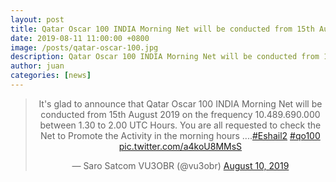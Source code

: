 ```yaml
---
layout: post
title: Qatar Oscar 100 INDIA Morning Net will be conducted from 15th August 2019
date: 2019-08-11 11:00:00 +0800
image: /posts/qatar-oscar-100.jpg
description: Qatar Oscar 100 INDIA Morning Net will be conducted from 15th August 2019 on the frequency 10.489.690.000 between 1.30 to 2.00 UTC Hours
author: juan
categories: [news]
---
```


<center><blockquote class="twitter-tweet"><p lang="en" dir="ltr">It&#39;s glad to announce that Qatar Oscar 100 INDIA Morning Net will be conducted from 15th August 2019 on the frequency 10.489.690.000 between 1.30 to 2.00 UTC Hours. You are all requested to check the Net to Promote the Activity in the morning hours ....<a href="https://twitter.com/hashtag/Eshail2?src=hash&amp;ref_src=twsrc%5Etfw">#Eshail2</a> <a href="https://twitter.com/hashtag/qo100?src=hash&amp;ref_src=twsrc%5Etfw">#qo100</a> <a href="https://t.co/a4koU8MMsS">pic.twitter.com/a4koU8MMsS</a></p>&mdash; Saro Satcom VU3OBR (@vu3obr) <a href="https://twitter.com/vu3obr/status/1159998084388028416?ref_src=twsrc%5Etfw">August 10, 2019</a></blockquote> <script async src="https://platform.twitter.com/widgets.js" charset="utf-8"></script></center>